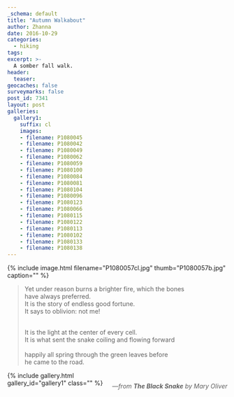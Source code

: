 ```yaml
---
_schema: default
title: "Autumn Walkabout"
author: Zhanna
date: 2016-10-29
categories:
  - hiking
tags:
excerpt: >-
  A somber fall walk.
header:
  teaser:
geocaches: false
surveymarks: false
post_id: 7341
layout: post                      
galleries:
  gallery1:
    suffix: cl
    images:
    - filename: P1080045
    - filename: P1080042
    - filename: P1080049
    - filename: P1080062
    - filename: P1080059
    - filename: P1080100
    - filename: P1080084
    - filename: P1080081
    - filename: P1080104
    - filename: P1080096
    - filename: P1080123
    - filename: P1080066
    - filename: P1080115
    - filename: P1080122
    - filename: P1080113
    - filename: P1080102
    - filename: P1080133
    - filename: P1080138
---
```


{% include image.html filename="P1080057cl.jpg" thumb="P1080057b.jpg" caption="" %}

<blockquote>Yet under reason burns a brighter fire, which the bones<br>
have always preferred.<br>
It is the story of endless good fortune.<br>
It says to oblivion: not me!<br><br>


It is the light at the center of every cell.<br>
It is what sent the snake coiling and flowing forward<br>  
happily all spring through the green leaves before<br> 
he came to the road.

<span style="float: right; margin-bottom: 1.5rem; margin-top: 1.5rem;">—<em>from <strong>The Black Snake</strong> by Mary Oliver</em></span>
</blockquote>

{% include gallery.html gallery_id="gallery1" class="" %}